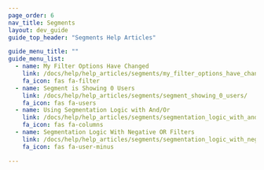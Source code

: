 ```yaml
---
page_order: 6
nav_title: Segments
layout: dev_guide
guide_top_header: "Segments Help Articles"

guide_menu_title: ""
guide_menu_list:
  - name: My Filter Options Have Changed
    link: /docs/help/help_articles/segments/my_filter_options_have_changed/
    fa_icon: fas fa-filter
  - name: Segment is Showing 0 Users
    link: /docs/help/help_articles/segments/segment_showing_0_users/
    fa_icon: fas fa-users
  - name: Using Segmentation Logic with And/Or
    link: /docs/help/help_articles/segments/segmentation_logic_with_and_or/
    fa_icon: fas fa-columns
  - name: Segmentation Logic With Negative OR Filters
    link: /docs/help/help_articles/segments/segmentation_logic_with_negative_or_filters/
    fa_icon: fas fa-user-minus

---
```

